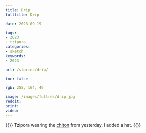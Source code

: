 ```yaml
---
title: Drip
fulltitle: Drip

date: 2023-09-19

tags:
- 2023
- tzipora
categories:
- sketch
keywords:
- 2023

url: /stories/drip/

toc: false

rgb: 255, 164, 46

image: /images/fullres/drip.jpg
reddit:
print:
video:
---
```

{{<hint caption>}}
Tzipora wearing the [chiton](/stories/national-dress/) from yesterday. I added a hat.
{{</hint>}}